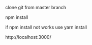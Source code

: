 clone git from master branch

npm install

if npm install not works use yarn install

http://localhost:3000/
